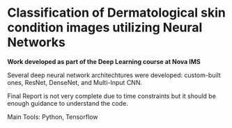 # Classification of Dermatological skin condition images utilizing Neural Networks


**Work developed as part of the Deep Learning course at Nova IMS**

Several deep neural network architechtures were developed: custom-built ones, ResNet, DenseNet, and Multi-Input CNN.

Final Report is not very complete due to time constraints but it should be enough guidance to understand the code.

Main Tools: Python, Tensorflow
